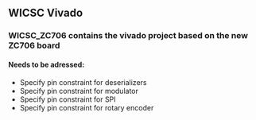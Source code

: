 ## WICSC Vivado

### WICSC_ZC706 contains the vivado project based on the new ZC706 board

#### Needs to be adressed:

* Specify pin constraint for deserializers
* Specify pin constraint for modulator 
* Specify pin constraint for SPI 
* Specify pin constraint for rotary encoder 
